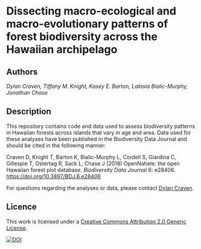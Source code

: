 # Dissecting macro-ecological and macro-evolutionary patterns of forest biodiversity across the Hawaiian archipelago

## Authors
*Dylan Craven, Tiffany M. Knight, Kasey E. Barton, Lalasia Bialic-Murphy, Jonathan Chase*  

## Description  

This repository contains code and data used to assess biodiversity patterns in Hawaiian forests across islands that vary in
age and area. Data used for these analyses have been published in the Biodiversity Data Journal and should be cited in the following manner:

Craven D, Knight T, Barton K, Bialic-Murphy L, Cordell S, Giardina C, Gillespie T, Ostertag R, Sack L, Chase J (2018) OpenNahele: the open Hawaiian forest plot database. *Biodiversity Data Journal* 6: e28406. https://doi.org/10.3897/BDJ.6.e28406 

For questions regarding the analyses or data, please contact [Dylan Craven](mailto:dylan.craven@aya.yale.edu).

## Licence  
 
This work is licensed under a [Creative Commons Attribution 2.0 Generic License](https://creativecommons.org/licenses/by/2.0/).

[![DOI](https://zenodo.org/badge/DOI/10.5281/zenodo.3250638.svg)](https://doi.org/10.5281/zenodo.3250638)
